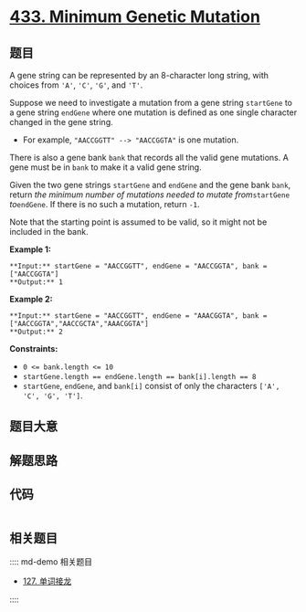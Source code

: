 # [433. Minimum Genetic Mutation](https://leetcode.com/problems/minimum-genetic-mutation)

## 题目

A gene string can be represented by an 8-character long string, with choices
from `'A'`, `'C'`, `'G'`, and `'T'`.

Suppose we need to investigate a mutation from a gene string `startGene` to a
gene string `endGene` where one mutation is defined as one single character
changed in the gene string.

  * For example, `"AACCGGTT" --> "AACCGGTA"` is one mutation.

There is also a gene bank `bank` that records all the valid gene mutations. A
gene must be in `bank` to make it a valid gene string.

Given the two gene strings `startGene` and `endGene` and the gene bank `bank`,
return _the minimum number of mutations needed to mutate from_`startGene`
_to_`endGene`. If there is no such a mutation, return `-1`.

Note that the starting point is assumed to be valid, so it might not be
included in the bank.



**Example 1:**

    
    
    **Input:** startGene = "AACCGGTT", endGene = "AACCGGTA", bank = ["AACCGGTA"]
    **Output:** 1
    

**Example 2:**

    
    
    **Input:** startGene = "AACCGGTT", endGene = "AAACGGTA", bank = ["AACCGGTA","AACCGCTA","AAACGGTA"]
    **Output:** 2
    



**Constraints:**

  * `0 <= bank.length <= 10`
  * `startGene.length == endGene.length == bank[i].length == 8`
  * `startGene`, `endGene`, and `bank[i]` consist of only the characters `['A', 'C', 'G', 'T']`.


## 题目大意

## 解题思路

## 代码

```javascript

```

## 相关题目

:::: md-demo 相关题目
- [127. 单词接龙](https://leetcode.com/problems/word-ladder)

::::

